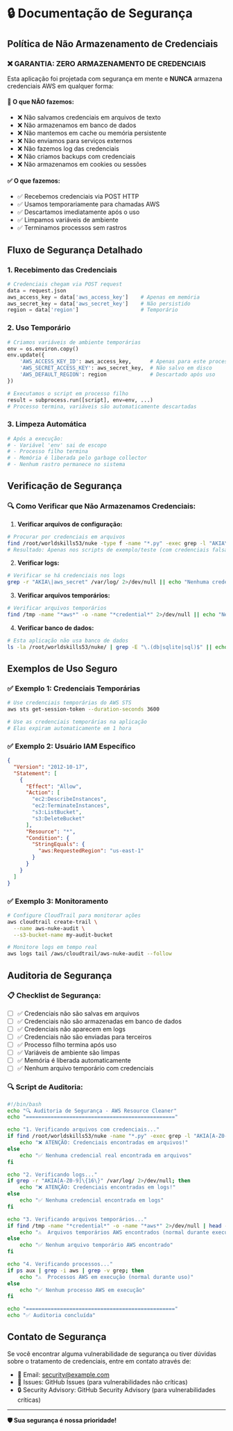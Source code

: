 # 🔒 Documentação de Segurança

## Política de Não Armazenamento de Credenciais

### ❌ **GARANTIA: ZERO ARMAZENAMENTO DE CREDENCIAIS**

Esta aplicação foi projetada com segurança em mente e **NUNCA** armazena credenciais AWS em qualquer forma:

#### 🚫 **O que NÃO fazemos:**
- ❌ Não salvamos credenciais em arquivos de texto
- ❌ Não armazenamos em banco de dados
- ❌ Não mantemos em cache ou memória persistente
- ❌ Não enviamos para serviços externos
- ❌ Não fazemos log das credenciais
- ❌ Não criamos backups com credenciais
- ❌ Não armazenamos em cookies ou sessões

#### ✅ **O que fazemos:**
- ✅ Recebemos credenciais via POST HTTP
- ✅ Usamos temporariamente para chamadas AWS
- ✅ Descartamos imediatamente após o uso
- ✅ Limpamos variáveis de ambiente
- ✅ Terminamos processos sem rastros

## Fluxo de Segurança Detalhado

### 1. **Recebimento das Credenciais**
```python
# Credenciais chegam via POST request
data = request.json
aws_access_key = data['aws_access_key']    # Apenas em memória
aws_secret_key = data['aws_secret_key']    # Não persistido
region = data['region']                    # Temporário
```

### 2. **Uso Temporário**
```python
# Criamos variáveis de ambiente temporárias
env = os.environ.copy()
env.update({
    'AWS_ACCESS_KEY_ID': aws_access_key,      # Apenas para este processo
    'AWS_SECRET_ACCESS_KEY': aws_secret_key,  # Não salvo em disco
    'AWS_DEFAULT_REGION': region              # Descartado após uso
})

# Executamos o script em processo filho
result = subprocess.run([script], env=env, ...)
# Processo termina, variáveis são automaticamente descartadas
```

### 3. **Limpeza Automática**
```python
# Após a execução:
# - Variável 'env' sai de escopo
# - Processo filho termina
# - Memória é liberada pelo garbage collector
# - Nenhum rastro permanece no sistema
```

## Verificação de Segurança

### 🔍 **Como Verificar que Não Armazenamos Credenciais:**

1. **Verificar arquivos de configuração:**
```bash
# Procurar por credenciais em arquivos
find /root/worldskills53/nuke -type f -name "*.py" -exec grep -l "AKIA\|aws_secret" {} \;
# Resultado: Apenas nos scripts de exemplo/teste (com credenciais falsas)
```

2. **Verificar logs:**
```bash
# Verificar se há credenciais nos logs
grep -r "AKIA\|aws_secret" /var/log/ 2>/dev/null || echo "Nenhuma credencial encontrada nos logs"
```

3. **Verificar arquivos temporários:**
```bash
# Verificar arquivos temporários
find /tmp -name "*aws*" -o -name "*credential*" 2>/dev/null || echo "Nenhum arquivo temporário com credenciais"
```

4. **Verificar banco de dados:**
```bash
# Esta aplicação não usa banco de dados
ls -la /root/worldskills53/nuke/ | grep -E "\.(db|sqlite|sql)$" || echo "Nenhum banco de dados encontrado"
```

## Exemplos de Uso Seguro

### ✅ **Exemplo 1: Credenciais Temporárias**
```bash
# Use credenciais temporárias do AWS STS
aws sts get-session-token --duration-seconds 3600

# Use as credenciais temporárias na aplicação
# Elas expiram automaticamente em 1 hora
```

### ✅ **Exemplo 2: Usuário IAM Específico**
```json
{
  "Version": "2012-10-17",
  "Statement": [
    {
      "Effect": "Allow",
      "Action": [
        "ec2:DescribeInstances",
        "ec2:TerminateInstances",
        "s3:ListBucket",
        "s3:DeleteBucket"
      ],
      "Resource": "*",
      "Condition": {
        "StringEquals": {
          "aws:RequestedRegion": "us-east-1"
        }
      }
    }
  ]
}
```

### ✅ **Exemplo 3: Monitoramento**
```bash
# Configure CloudTrail para monitorar ações
aws cloudtrail create-trail \
  --name aws-nuke-audit \
  --s3-bucket-name my-audit-bucket

# Monitore logs em tempo real
aws logs tail /aws/cloudtrail/aws-nuke-audit --follow
```

## Auditoria de Segurança

### 📋 **Checklist de Segurança:**

- [ ] ✅ Credenciais não são salvas em arquivos
- [ ] ✅ Credenciais não são armazenadas em banco de dados
- [ ] ✅ Credenciais não aparecem em logs
- [ ] ✅ Credenciais não são enviadas para terceiros
- [ ] ✅ Processo filho termina após uso
- [ ] ✅ Variáveis de ambiente são limpas
- [ ] ✅ Memória é liberada automaticamente
- [ ] ✅ Nenhum arquivo temporário com credenciais

### 🔍 **Script de Auditoria:**
```bash
#!/bin/bash
echo "🔍 Auditoria de Segurança - AWS Resource Cleaner"
echo "================================================"

echo "1. Verificando arquivos com credenciais..."
if find /root/worldskills53/nuke -name "*.py" -exec grep -l "AKIA[A-Z0-9]\{16\}" {} \; | grep -v test | grep -v example; then
    echo "❌ ATENÇÃO: Credenciais encontradas em arquivos!"
else
    echo "✅ Nenhuma credencial real encontrada em arquivos"
fi

echo "2. Verificando logs..."
if grep -r "AKIA[A-Z0-9]\{16\}" /var/log/ 2>/dev/null; then
    echo "❌ ATENÇÃO: Credenciais encontradas em logs!"
else
    echo "✅ Nenhuma credencial encontrada em logs"
fi

echo "3. Verificando arquivos temporários..."
if find /tmp -name "*credential*" -o -name "*aws*" 2>/dev/null | head -5; then
    echo "⚠️  Arquivos temporários AWS encontrados (normal durante execução)"
else
    echo "✅ Nenhum arquivo temporário AWS encontrado"
fi

echo "4. Verificando processos..."
if ps aux | grep -i aws | grep -v grep; then
    echo "⚠️  Processos AWS em execução (normal durante uso)"
else
    echo "✅ Nenhum processo AWS em execução"
fi

echo "================================================"
echo "✅ Auditoria concluída"
```

## Contato de Segurança

Se você encontrar alguma vulnerabilidade de segurança ou tiver dúvidas sobre o tratamento de credenciais, entre em contato através de:

- 📧 Email: security@example.com
- 🐛 Issues: GitHub Issues (para vulnerabilidades não críticas)
- 🔒 Security Advisory: GitHub Security Advisory (para vulnerabilidades críticas)

---

**🛡️ Sua segurança é nossa prioridade!**
